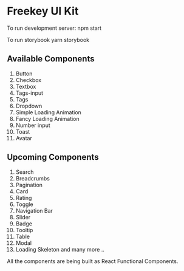 # Freekey UI Kit
To run development server: 
npm start

To run storybook
yarn storybook


## Available Components 
1. Button
2. Checkbox
3. Textbox
4. Tags-input
5. Tags
6. Dropdown
7. Simple Loading Animation
8. Fancy Loading Animation
9. Number input
10. Toast
11. Avatar

## Upcoming Components
 1. Search
 2. Breadcrumbs
 3. Pagination
 4. Card
 5. Rating
 6. Toggle
 7. Navigation Bar
 8. Slider
 9. Badge
 10. Tooltip
 11. Table
 12. Modal
 13. Loading Skeleton
  and many more ..

All the components are being built as React Functional Components.
